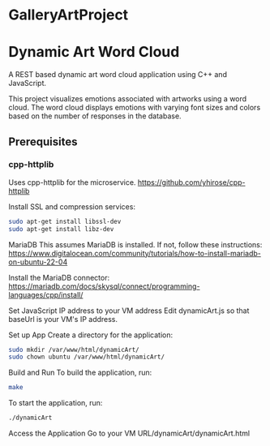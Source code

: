 # GalleryArtProject

# Dynamic Art Word Cloud

A REST based dynamic art word cloud application using C++ and JavaScript.

This project visualizes emotions associated with artworks using a word cloud. 
The word cloud displays emotions with varying font sizes and colors based on the 
number of responses in the database.

## Prerequisites

### cpp-httplib

Uses cpp-httplib for the microservice.
https://github.com/yhirose/cpp-httplib

Install SSL and compression services:
```sh
sudo apt-get install libssl-dev
sudo apt-get install libz-dev
```

MariaDB
This assumes MariaDB is installed. If not, follow these instructions: https://www.digitalocean.com/community/tutorials/how-to-install-mariadb-on-ubuntu-22-04

Install the MariaDB connector: https://mariadb.com/docs/skysql/connect/programming-languages/cpp/install/

Set JavaScript IP address to your VM address
Edit dynamicArt.js so that baseUrl is your VM's IP address.

Set up App
Create a directory for the application:
```sh
sudo mkdir /var/www/html/dynamicArt/
sudo chown ubuntu /var/www/html/dynamicArt/
```

Build and Run
To build the application, run:
```sh
make
```

To start the application, run:
```sh
./dynamicArt
```

Access the Application
Go to your VM URL/dynamicArt/dynamicArt.html

